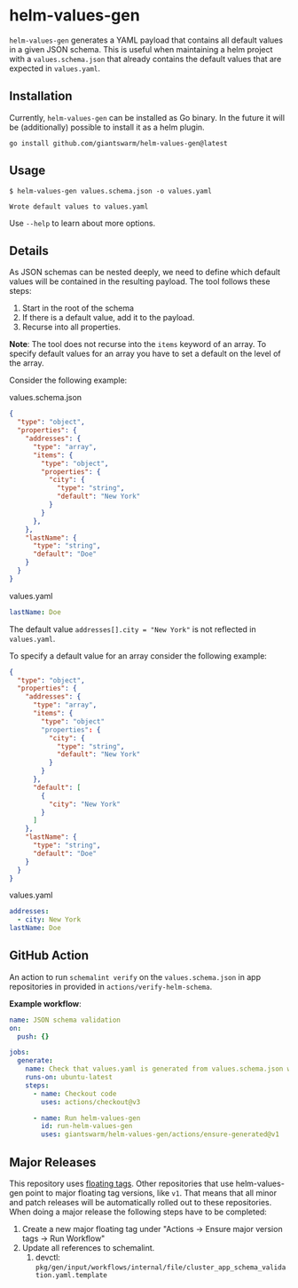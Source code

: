# helm-values-gen

`helm-values-gen` generates a YAML payload that contains all default values in
a given JSON schema. This is useful when maintaining a helm project with a
`values.schema.json` that already contains the default values that are
expected in `values.yaml`.

## Installation

Currently, `helm-values-gen` can be installed as Go binary.
In the future it will be (additionally) possible to install it as a helm plugin.

```nohighlight
go install github.com/giantswarm/helm-values-gen@latest
```

## Usage

```nohighlight
$ helm-values-gen values.schema.json -o values.yaml

Wrote default values to values.yaml
```

Use `--help` to learn about more options.

## Details

As JSON schemas can be nested deeply, we need to define which default values
will be contained in the resulting payload.
The tool follows these steps:

1. Start in the root of the schema
2. If there is a default value, add it to the payload.
3. Recurse into all properties.

**Note**:
The tool does not recurse into the `items` keyword of an array.
To specify default values for an array you have to set a default on the level
of the array.

Consider the following example:

values.schema.json

```json
{
  "type": "object",
  "properties": {
    "addresses": {
      "type": "array",
      "items": {
        "type": "object",
        "properties": {
          "city": {
            "type": "string",
            "default": "New York"
          }
        }
      },
    },
    "lastName": {
      "type": "string",
      "default": "Doe"
    }
  }
}
```

values.yaml

```yaml
lastName: Doe
```

The default value `addresses[].city = "New York"` is not reflected in
`values.yaml`.

To specify a default value for an array consider the following example:

```json
{
  "type": "object",
  "properties": {
    "addresses": {
      "type": "array",
      "items": {
        "type": "object"
        "properties": {
          "city": {
            "type": "string",
            "default": "New York"
          }
        }
      },
      "default": [
        {
          "city": "New York"
        }
      ]
    },
    "lastName": {
      "type": "string",
      "default": "Doe"
    }
  }
}
```

values.yaml

```yaml
addresses:
  - city: New York
lastName: Doe
```

## GitHub Action

An action to run `schemalint verify` on the `values.schema.json` in app repositories in provided in `actions/verify-helm-schema`.

**Example workflow**:

```yaml
name: JSON schema validation
on:
  push: {}

jobs:
  generate:
    name: Check that values.yaml is generated from values.schema.json with helm-values-gen
    runs-on: ubuntu-latest
    steps:
      - name: Checkout code
        uses: actions/checkout@v3

      - name: Run helm-values-gen
        id: run-helm-values-gen
        uses: giantswarm/helm-values-gen/actions/ensure-generated@v1
```

## Major Releases

This repository uses [floating tags](https://github.com/giantswarm/floating-tags-action).
Other repositories that use helm-values-gen point to major floating tag versions,
like `v1`. That means that all minor and patch releases will be automatically
rolled out to these repositories.
When doing a major release the following steps have to be completed:
1. Create a new major floating tag under "Actions -> Ensure major version tags -> Run Workflow"
2. Update all references to schemalint.
    1. devctl: `pkg/gen/input/workflows/internal/file/cluster_app_schema_validation.yaml.template`

